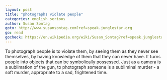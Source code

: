 ```yaml
---
layout: post
title: "photographs violate people"
categories: english serious
author: Susan Sontag
goto: http://www.susansontag.com?ref=speak.junglestar.org
go: read
gocheck: https://en.wikipedia.org/wiki/Susan_Sontag?ref=speak.junglestar.org
---
```

To photograph people is to violate them, by seeing them as they never see themselves, by having knowledge of them that they can never have. It turns people into objects that can be symbolically possessed. Just as a camera is a sublimation of the gun, to photograph someone is a subliminal murder - a soft murder, appropriate to a sad, frightened time.
